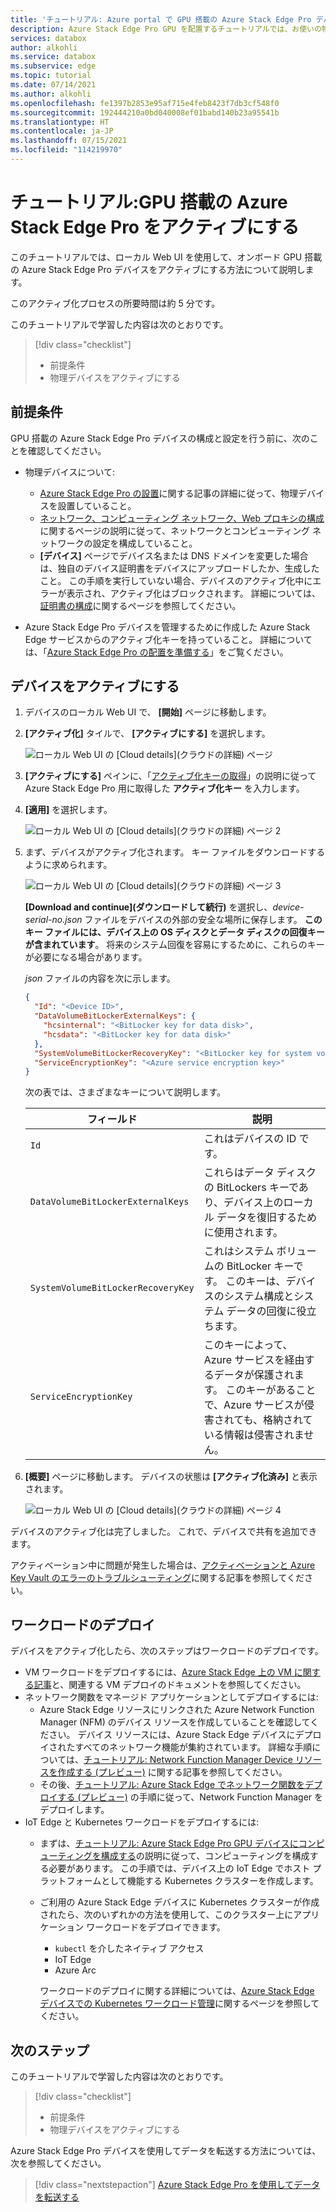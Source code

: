 ```yaml
---
title: 'チュートリアル: Azure portal で GPU 搭載の Azure Stack Edge Pro デバイスをアクティブにする | Microsoft Docs'
description: Azure Stack Edge Pro GPU を配置するチュートリアルでは、お使いの物理デバイスをアクティブにする方法について説明します。
services: databox
author: alkohli
ms.service: databox
ms.subservice: edge
ms.topic: tutorial
ms.date: 07/14/2021
ms.author: alkohli
ms.openlocfilehash: fe1397b2853e95af715e4feb8423f7db3cf548f0
ms.sourcegitcommit: 192444210a0bd040008ef01babd140b23a95541b
ms.translationtype: HT
ms.contentlocale: ja-JP
ms.lasthandoff: 07/15/2021
ms.locfileid: "114219970"
---
```

# <a name="tutorial-activate-azure-stack-edge-pro-with-gpu"></a>チュートリアル:GPU 搭載の Azure Stack Edge Pro をアクティブにする

このチュートリアルでは、ローカル Web UI を使用して、オンボード GPU 搭載の Azure Stack Edge Pro デバイスをアクティブにする方法について説明します。

このアクティブ化プロセスの所要時間は約 5 分です。

このチュートリアルで学習した内容は次のとおりです。

> [!div class="checklist"]
> * 前提条件
> * 物理デバイスをアクティブにする

## <a name="prerequisites"></a>前提条件

GPU 搭載の Azure Stack Edge Pro デバイスの構成と設定を行う前に、次のことを確認してください。

* 物理デバイスについて: 
    
    - [Azure Stack Edge Pro の設置](azure-stack-edge-gpu-deploy-install.md)に関する記事の詳細に従って、物理デバイスを設置していること。
    - [ネットワーク、コンピューティング ネットワーク、Web プロキシの構成](azure-stack-edge-gpu-deploy-configure-network-compute-web-proxy.md)に関するページの説明に従って、ネットワークとコンピューティング ネットワークの設定を構成していること。
    - **[デバイス]** ページでデバイス名または DNS ドメインを変更した場合は、独自のデバイス証明書をデバイスにアップロードしたか、生成したこと。 この手順を実行していない場合、デバイスのアクティブ化中にエラーが表示され、アクティブ化はブロックされます。 詳細については、[証明書の構成](azure-stack-edge-gpu-deploy-configure-certificates.md)に関するページを参照してください。
    
* Azure Stack Edge Pro デバイスを管理するために作成した Azure Stack Edge サービスからのアクティブ化キーを持っていること。 詳細については、「[Azure Stack Edge Pro の配置を準備する](azure-stack-edge-gpu-deploy-prep.md)」をご覧ください。


## <a name="activate-the-device"></a>デバイスをアクティブにする

1. デバイスのローカル Web UI で、 **[開始]** ページに移動します。
2. **[アクティブ化]** タイルで、 **[アクティブにする]** を選択します。 

    ![ローカル Web UI の [Cloud details]\(クラウドの詳細\) ページ](./media/azure-stack-edge-gpu-deploy-activate/activate-1.png)
    
3. **[アクティブにする]** ペインに、「[アクティブ化キーの取得](azure-stack-edge-gpu-deploy-prep.md#get-the-activation-key)」の説明に従って Azure Stack Edge Pro 用に取得した **アクティブ化キー** を入力します。

4. **[適用]** を選択します。

    ![ローカル Web UI の [Cloud details]\(クラウドの詳細\) ページ 2](./media/azure-stack-edge-gpu-deploy-activate/activate-2.png)


5. まず、デバイスがアクティブ化されます。 キー ファイルをダウンロードするように求められます。
    
    ![ローカル Web UI の [Cloud details]\(クラウドの詳細\) ページ 3](./media/azure-stack-edge-gpu-deploy-activate/activate-3.png)
    
    **[Download and continue]\(ダウンロードして続行\)** を選択し、*device-serial-no.json* ファイルをデバイスの外部の安全な場所に保存します。 **このキー ファイルには、デバイス上の OS ディスクとデータ ディスクの回復キーが含まれています**。 将来のシステム回復を容易にするために、これらのキーが必要になる場合があります。

    *json* ファイルの内容を次に示します。

        
    ```json
    {
      "Id": "<Device ID>",
      "DataVolumeBitLockerExternalKeys": {
        "hcsinternal": "<BitLocker key for data disk>",
        "hcsdata": "<BitLocker key for data disk>"
      },
      "SystemVolumeBitLockerRecoveryKey": "<BitLocker key for system volume>",
      "ServiceEncryptionKey": "<Azure service encryption key>"
    }
    ```
        
 
    次の表では、さまざまなキーについて説明します。
    
    |フィールド  |説明  |
    |---------|---------|
    |`Id`    | これはデバイスの ID です。        |
    |`DataVolumeBitLockerExternalKeys`|これらはデータ ディスクの BitLockers キーであり、デバイス上のローカル データを復旧するために使用されます。|
    |`SystemVolumeBitLockerRecoveryKey`| これはシステム ボリュームの BitLocker キーです。 このキーは、デバイスのシステム構成とシステム データの回復に役立ちます。 |
    |`ServiceEncryptionKey`| このキーによって、Azure サービスを経由するデータが保護されます。 このキーがあることで、Azure サービスが侵害されても、格納されている情報は侵害されません。 |

6. **[概要]** ページに移動します。 デバイスの状態は **[アクティブ化済み]** と表示されます。

    ![ローカル Web UI の [Cloud details]\(クラウドの詳細\) ページ 4](./media/azure-stack-edge-gpu-deploy-activate/activate-4.png)
 
デバイスのアクティブ化は完了しました。 これで、デバイスで共有を追加できます。

アクティベーション中に問題が発生した場合は、[アクティベーションと Azure Key Vault のエラーのトラブルシューティング](azure-stack-edge-gpu-troubleshoot-activation.md#activation-errors)に関する記事を参照してください。



## <a name="deploy-workloads"></a>ワークロードのデプロイ

デバイスをアクティブ化したら、次のステップはワークロードのデプロイです。

- VM ワークロードをデプロイするには、[Azure Stack Edge 上の VM に関する記事](azure-stack-edge-gpu-virtual-machine-overview.md)と、関連する VM デプロイのドキュメントを参照してください。
- ネットワーク関数をマネージド アプリケーションとしてデプロイするには:
    - Azure Stack Edge リソースにリンクされた Azure Network Function Manager (NFM) のデバイス リソースを作成していることを確認してください。 デバイス リソースには、Azure Stack Edge デバイスにデプロイされたすべてのネットワーク機能が集約されています。 詳細な手順については、[チュートリアル: Network Function Manager Device リソースを作成する (プレビュー)](../network-function-manager/create-device.md) に関する記事を参照してください。 
    - その後、[チュートリアル: Azure Stack Edge でネットワーク関数をデプロイする (プレビュー)](../network-function-manager/deploy-functions.md) の手順に従って、Network Function Manager をデプロイします。
- IoT Edge と Kubernetes ワークロードをデプロイするには:
    - まずは、[チュートリアル: Azure Stack Edge Pro GPU デバイスにコンピューティングを構成する](azure-stack-edge-gpu-deploy-configure-compute.md)の説明に従って、コンピューティングを構成する必要があります。 この手順では、デバイス上の IoT Edge でホスト プラットフォームとして機能する Kubernetes クラスターを作成します。 
    - ご利用の Azure Stack Edge デバイスに Kubernetes クラスターが作成されたら、次のいずれかの方法を使用して、このクラスター上にアプリケーション ワークロードをデプロイできます。

        - `kubectl` を介したネイティブ アクセス
        - IoT Edge
        - Azure Arc
        
        ワークロードのデプロイに関する詳細については、[Azure Stack Edge デバイスでの Kubernetes ワークロード管理](azure-stack-edge-gpu-kubernetes-workload-management.md)に関するページを参照してください。

## <a name="next-steps"></a>次のステップ

このチュートリアルで学習した内容は次のとおりです。

> [!div class="checklist"]
> * 前提条件
> * 物理デバイスをアクティブにする

Azure Stack Edge Pro デバイスを使用してデータを転送する方法については、次を参照してください。

> [!div class="nextstepaction"]
> [Azure Stack Edge Pro を使用してデータを転送する](./azure-stack-edge-gpu-deploy-add-shares.md)